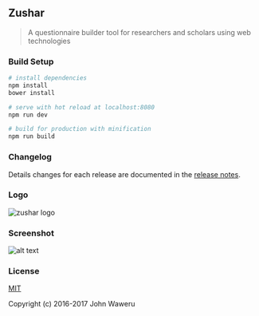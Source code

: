 ## Zushar ##

> A questionnaire builder tool for researchers and scholars using web technologies

### Build Setup ###

``` bash
# install dependencies
npm install
bower install

# serve with hot reload at localhost:8080
npm run dev

# build for production with minification
npm run build
```

### Changelog ###

Details changes for each release are documented in the [release notes](https://github.com/trendy-weshy/zushar/releases).

### Logo ###
![zushar logo](https://github.com/shevigroup/zushar/blob/master/src/assets/logos/zushar_1.png)

### Screenshot ###
![alt text](https://github.com/trendy-weshy/zushar/blob/master/screenshot.png "screenshot for zushar")

### License ###
[MIT](http://opensource.org/licenses/MIT)

Copyright (c) 2016-2017 John Waweru
